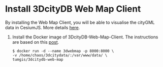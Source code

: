 # Install 3DcityDB Web Map Client

By installing the Web Map Client, you will be able to visualise the cityGML data in CesiumJS. More details [here](https://www.3dcitydb.org/3dcitydb/3dwebclient/).

1. Install the Docker image of 3DcityDB-Web-Map-Client. The instructions are based on this [post](https://github.com/tum-gis/3dcitydb-web-map-docker).
    ```
    $ docker run -d --name 3dwebmap -p 8000:8000 \
    -v /home/chaos/3dcitydata/:/var/www/data/ \
    tumgis/3dcitydb-web-map
    ```
